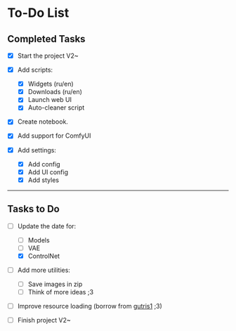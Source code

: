 # To-Do List

## Completed Tasks
- [x] Start the project V2~
- [x] Add scripts:
    - [x] Widgets (ru/en)
    - [x] Downloads (ru/en)
    - [x] Launch web UI
    - [x] Auto-cleaner script

- [x] Create notebook.
- [x] Add support for ComfyUI

- [x] Add settings:
	- [x] Add config
	- [x] Add UI config
	- [x] Add styles

---

## Tasks to Do

- [ ] Update the date for:
    - [ ] Models
    - [ ] VAE
    - [x] ControlNet
    
 - [ ] Add more utilities:
    - [ ] Save images in zip
    - [ ] Think of more ideas ;3

- [ ] Improve resource loading (borrow from [gutris1](https://github.com/gutris1) ;3)

- [ ] Finish project V2~